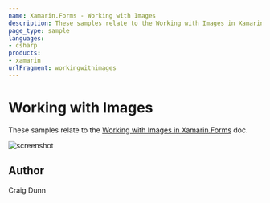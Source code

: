 ```yaml
---
name: Xamarin.Forms - Working with Images
description: These samples relate to the Working with Images in Xamarin.Forms doc.
page_type: sample
languages:
- csharp
products:
- xamarin
urlFragment: workingwithimages
---
```

# Working with Images

These samples relate to the [Working with Images in Xamarin.Forms](http://developer.xamarin.com/guides/cross-platform/xamarin-forms/working-with/images) doc.

![screenshot](https://raw.githubusercontent.com/xamarin/xamarin-forms-samples/master/WorkingWithImages/Screenshot/Images-sml.png "Colors")


## Author

Craig Dunn
